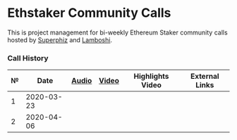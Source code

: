 # Ethstaker Community Calls
This is project management for bi-weekly Ethereum Staker community calls hosted by [Superphiz](https://reddit.com/u/superphiz) and [Lamboshi](https://twitter.com/L_Nakaghini).


### Call History

 №  | Date                             |[Audio](https://soundcloud.com/-----)| [Video](https://www.youtube.com)            |Highlights Video         |External Links  |
--- | -------------------------------- | -------------- | -------------------- | -------------------- | -----------------|
1|2020-03-23||||
2|2020-04-06||||
